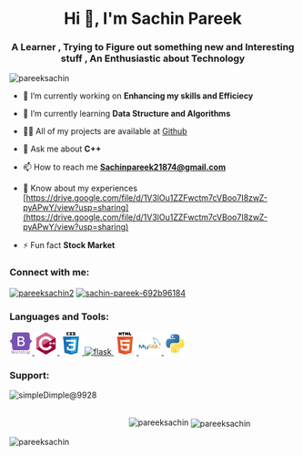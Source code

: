 <h1 align="center">Hi 👋, I'm Sachin Pareek</h1>
<h3 align="center">A Learner , Trying to Figure out something new and Interesting stuff , An Enthusiastic about Technology</h3>

<p align="left"> <img src="https://komarev.com/ghpvc/?username=pareeksachin&label=Profile%20views&color=0e75b6&style=flat" alt="pareeksachin" /> </p>

- 🔭 I’m currently working on **Enhancing my skills and Efficiecy**

- 🌱 I’m currently learning **Data Structure and Algorithms**

- 👨‍💻 All of my projects are available at [Github](Github)

- 💬 Ask me about **C++**

- 📫 How to reach me **Sachinpareek21874@gmail.com**

- 📄 Know about my experiences [https://drive.google.com/file/d/1V3lOu1ZZFwctm7cVBoo7I8zwZ-pyAPwY/view?usp=sharing](https://drive.google.com/file/d/1V3lOu1ZZFwctm7cVBoo7I8zwZ-pyAPwY/view?usp=sharing)

- ⚡ Fun fact **Stock Market**

<h3 align="left">Connect with me:</h3>
<p align="left">
<a href="https://twitter.com/pareeksachin2" target="blank"><img align="center" src="https://raw.githubusercontent.com/rahuldkjain/github-profile-readme-generator/master/src/images/icons/Social/twitter.svg" alt="pareeksachin2" height="30" width="40" /></a>
<a href="https://linkedin.com/in/sachin-pareek-692b96184" target="blank"><img align="center" src="https://raw.githubusercontent.com/rahuldkjain/github-profile-readme-generator/master/src/images/icons/Social/linked-in-alt.svg" alt="sachin-pareek-692b96184" height="30" width="40" /></a>
</p>

<h3 align="left">Languages and Tools:</h3>
<p align="left"> <a href="https://getbootstrap.com" target="_blank" rel="noreferrer"> <img src="https://raw.githubusercontent.com/devicons/devicon/master/icons/bootstrap/bootstrap-plain-wordmark.svg" alt="bootstrap" width="40" height="40"/> </a> <a href="https://www.w3schools.com/cpp/" target="_blank" rel="noreferrer"> <img src="https://raw.githubusercontent.com/devicons/devicon/master/icons/cplusplus/cplusplus-original.svg" alt="cplusplus" width="40" height="40"/> </a> <a href="https://www.w3schools.com/css/" target="_blank" rel="noreferrer"> <img src="https://raw.githubusercontent.com/devicons/devicon/master/icons/css3/css3-original-wordmark.svg" alt="css3" width="40" height="40"/> </a> <a href="https://flask.palletsprojects.com/" target="_blank" rel="noreferrer"> <img src="https://www.vectorlogo.zone/logos/pocoo_flask/pocoo_flask-icon.svg" alt="flask" width="40" height="40"/> </a> <a href="https://www.w3.org/html/" target="_blank" rel="noreferrer"> <img src="https://raw.githubusercontent.com/devicons/devicon/master/icons/html5/html5-original-wordmark.svg" alt="html5" width="40" height="40"/> </a> <a href="https://www.mysql.com/" target="_blank" rel="noreferrer"> <img src="https://raw.githubusercontent.com/devicons/devicon/master/icons/mysql/mysql-original-wordmark.svg" alt="mysql" width="40" height="40"/> </a> <a href="https://www.python.org" target="_blank" rel="noreferrer"> <img src="https://raw.githubusercontent.com/devicons/devicon/master/icons/python/python-original.svg" alt="python" width="40" height="40"/> </a> </p>

<h3 align="left">Support:</h3>
<p><a href="https://www.buymeacoffee.com/simpleDimple@9928"> <img align="left" src="https://cdn.buymeacoffee.com/buttons/v2/default-yellow.png" height="50" width="210" alt="simpleDimple@9928" /></a></p><br><br>

<p><img align="left" src="https://github-readme-stats.vercel.app/api/top-langs?username=pareeksachin&show_icons=true&locale=en&layout=compact" alt="pareeksachin" /></p>

<p>&nbsp;<img align="center" src="https://github-readme-stats.vercel.app/api?username=pareeksachin&show_icons=true&locale=en" alt="pareeksachin" /></p>

<p><img align="center" src="https://github-readme-streak-stats.herokuapp.com/?user=pareeksachin&" alt="pareeksachin" /></p>
